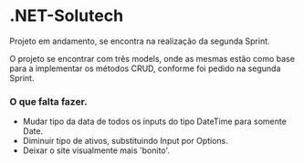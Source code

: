 # .NET-Solutech
Projeto em andamento, se encontra na realização da segunda Sprint.

O projeto se encontrar com três models, onde as mesmas estão como base para a implementar os métodos CRUD, conforme foi pedido na segunda Sprint.

### O que falta fazer.

- Mudar tipo da data de todos os inputs do tipo DateTime para somente Date.
- Diminuir tipo de ativos, substituindo Input por Options.
- Deixar o site visualmente mais 'bonito'.
